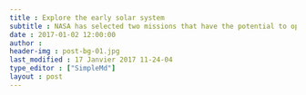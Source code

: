 ```yaml
---
title : Explore the early solar system
subtitle : NASA has selected two missions that have the potential to open new windows
date : 2017-01-02 12:00:00
author : 
header-img : post-bg-01.jpg
last_modified : 17 Janvier 2017 11-24-04
type_editor : ["SimpleMd"]
layout : post
---
```

